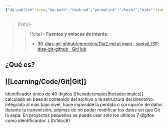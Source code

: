 ```yaml
---
{"dg-publish":true,"dg-path":"Hash.md","permalink":"/hash/","hide":true,"created":"2024-03-14T15:20","updated":"2024-04-02T17:58"}
---
```



> [!info]-
>> [!cite]+ **Fuentes y enlaces de interés:**
>> - [30-dias-git-github/ejercicios/Dia2.md at main · santyjL/30-dias-git-github · GitHub](https://github.com/santyjL/30-dias-git-github/blob/main/ejercicios/Dia2.md)
## ¿Qué es?
## [[Learning/Code/Git\|Git]]

Identificador único de 40 dígitos [[hexadecimales\|hexadecimales]] calculado en base al contenido del archivo o la estructura del directorio. Integrada al más bajo nivel, hace imposible la perdida o corrupción de datos durante la transmisión, además de no poder modificar los datos sin que Git lo sepa. En proyectos pequeños se puede usar solo los últimos 7 dígitos como identificardor.
{ #c1dcc8}

